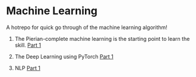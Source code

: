 # Machine Learning
A hotrepo for quick go through of the machine learning algorithm!

1. The Pierian-complete machine learning is the starting point to learn the skill.
    [Part 1](https://github.com/divyuk/machine-learning/tree/main/Pierian-complete%20ML)

2. The Deep Learning using PyTorch
    [Part 1](https://github.com/divyuk/machine-learning/tree/main/Deep%20Learning%20in%20PyTorch)

3. NLP
    [Part 1](https://github.com/divyuk/machine-learning/tree/main/NLP)